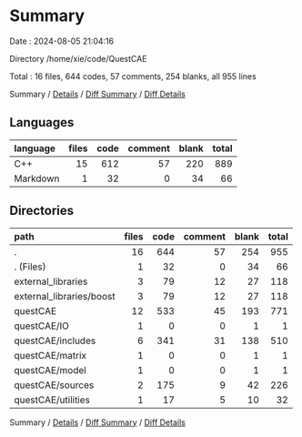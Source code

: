 # Summary

Date : 2024-08-05 21:04:16

Directory /home/xie/code/QuestCAE

Total : 16 files,  644 codes, 57 comments, 254 blanks, all 955 lines

Summary / [Details](details.md) / [Diff Summary](diff.md) / [Diff Details](diff-details.md)

## Languages
| language | files | code | comment | blank | total |
| :--- | ---: | ---: | ---: | ---: | ---: |
| C++ | 15 | 612 | 57 | 220 | 889 |
| Markdown | 1 | 32 | 0 | 34 | 66 |

## Directories
| path | files | code | comment | blank | total |
| :--- | ---: | ---: | ---: | ---: | ---: |
| . | 16 | 644 | 57 | 254 | 955 |
| . (Files) | 1 | 32 | 0 | 34 | 66 |
| external_libraries | 3 | 79 | 12 | 27 | 118 |
| external_libraries/boost | 3 | 79 | 12 | 27 | 118 |
| questCAE | 12 | 533 | 45 | 193 | 771 |
| questCAE/IO | 1 | 0 | 0 | 1 | 1 |
| questCAE/includes | 6 | 341 | 31 | 138 | 510 |
| questCAE/matrix | 1 | 0 | 0 | 1 | 1 |
| questCAE/model | 1 | 0 | 0 | 1 | 1 |
| questCAE/sources | 2 | 175 | 9 | 42 | 226 |
| questCAE/utilities | 1 | 17 | 5 | 10 | 32 |

Summary / [Details](details.md) / [Diff Summary](diff.md) / [Diff Details](diff-details.md)